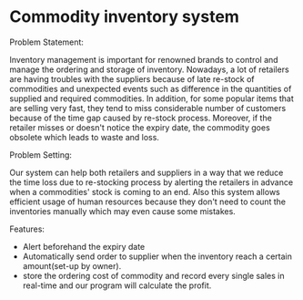# Commodity inventory system


Problem Statement:

Inventory management is important for renowned brands to control and manage the ordering and storage of inventory. Nowadays, a lot of retailers are having troubles with the suppliers because of late re-stock of commodities and unexpected events such as difference in the quantities of supplied and required commodities. In addition, for some popular items that are selling very fast, they tend to miss considerable number of customers because of the time gap caused by re-stock process. Moreover, if the retailer misses or doesn't notice the expiry date, the commodity goes obsolete which leads to waste and loss. 

Problem Setting:

Our system can help both retailers and suppliers in a way that we reduce the time loss due to re-stocking process by alerting the retailers in advance when a commodities' stock is coming to an end. Also this system allows efficient usage of human resources because they don't need to count the inventories manually which may even cause some mistakes.

Features:

- Alert beforehand the expiry date
- Automatically send order to supplier when the inventory reach a certain amount(set-up by owner).
- store the ordering cost of commodity and record every single sales in real-time and our program will calculate the profit. 
